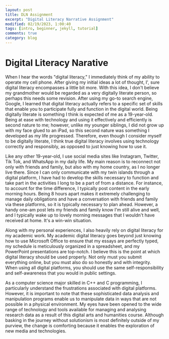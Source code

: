 ```yaml
---
layout: post
title: DLN Assignment
excerpt: "Digital Literacy Narrative Assignment"
modified: 02/19/2023, 1:00:40
tags: [intro, beginner, jekyll, tutorial]
comments: true
category: blog
---
```


# Digital Literacy Narative

When I hear the words "digital literacy," I immediately think of my ability to operate my cell phone. After giving my initial ideas a lot of thought, I', sure digital literacy encompasses a little bit more. With this idea, I don't believe my grandmother would be regarded as a very digitally literate person, so perhaps this needs some revision. After using my go-to search engine, Google, I learned that digital literacy actually refers to a specific set of skills that enable you to participate fully and function in the digital world. Being digitally literate is something I think is expected of me as a 19-year-old. Being at ease with technology and using it effectively and efficiently is second nature to me; however, unlike my younger siblings, I did not grow up with my face glued to an iPad, so this second nature was something I developed as my life progressed. Therefore, even though I consider myself to be digitally literate, I think true digital literacy involves using technology correctly and responsibly, as opposed to just knowing how to use it.

Like any other 19-year-old, I use social media sites like Instagram, Twitter, Tik Tok, and WhatsApp in my daily life. My main reason is to reconnect not only with friends and family, but also with my home country, as I no longer live there. Since I can only communicate with my twin islands through a digital platform, I have had to develop the skills necessary to function and take part in the activities I long to be a part of from a distance. For instance, to account for the time difference, I typically post content in the early morning hours. Being 8 hours apart makes it extremely challenging to manage daily obligations and have a conversation with friends and family via these platforms, so it is typically necessary to plan ahead. However, a handy one-am post lets my friends and family know I'm still alive and well, and I typically wake up to lovely morning messages that I wouldn't have received at home. It's a win-win situation.

Along with my personal experiences, I also heavily rely on digital literacy for my academic work. My academic digital literacy goes beyond just knowing how to use Microsoft Office to ensure that my essays are perfectly typed, my schedule is meticulously organized in a spreadsheet, and my PowerPoint presentations are top-notch. I believe this is the point at which digital literacy should be used properly. Not only must you submit everything online, but you must also do so honestly and with integrity. When using all digital platforms, you should use the same self-responsibility and self-awareness that you would in public settings. 

As a computer science major skilled in C++ and C programming, I particularly understand the frustrations associated with digital platforms. However, it is important to note that these sophisticated data analysis and manipulation programs enable us to manipulate data in ways that are not possible in a physical environment. My eyes have been opened to the wide range of technology and tools available for managing and analysing research data as a result of this digital arts and humanities course. Although basking in the journey without solutionism is most definitely outside of my purview, the change is comforting because it enables the exploration of new media and technologies.
